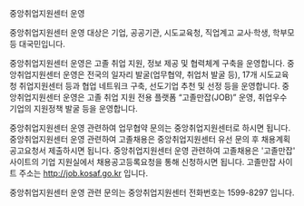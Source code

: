 중앙취업지원센터 운영

중앙취업지원센터 운영 대상은 기업, 공공기관, 시도교육청, 직업계고 교사·학생, 학부모 등 대국민입니다.

중앙취업지원센터 운영은 고졸 취업 지원, 정보 제공 및 협력체계 구축을 운영합니다.
중앙취업지원센터 운영은 전국의 일자리 발굴(업무협약, 취업처 발굴 등), 17개 시도교육청 취업지원센터 등과 협업 네트워크 구축, 선도기업 추천 및 선정 등을 운영합니다.
중앙취업지원센터 운영은 고졸 취업 지원 전용 플랫폼 “고졸만잡(JOB)” 운영, 취업우수 기업의 지원정책 발굴 등을 운영합니다.

중앙취업지원센터 운영 관련하여 업무협약 문의는 중앙취업지원센터로 하시면 됩니다.
중앙취업지원센터 운영 관련하여 고졸채용은 중앙취업지원센터 유선 문의 후 채용계획공고요청서 제출하시면 됩니다.
중앙취업지원센터 운영 관련하여 고졸채용은 '고졸만잡' 사이트의 기업 지원실에서 채용공고등록요청을 통해 신청하시면 됩니다.
고졸만잡 사이트 주소는 http://job.kosaf.go.kr 입니다.

중앙취업지원센터 운영 관련 문의는 중앙취업지원센터 전화번호는 1599-8297 입니다.